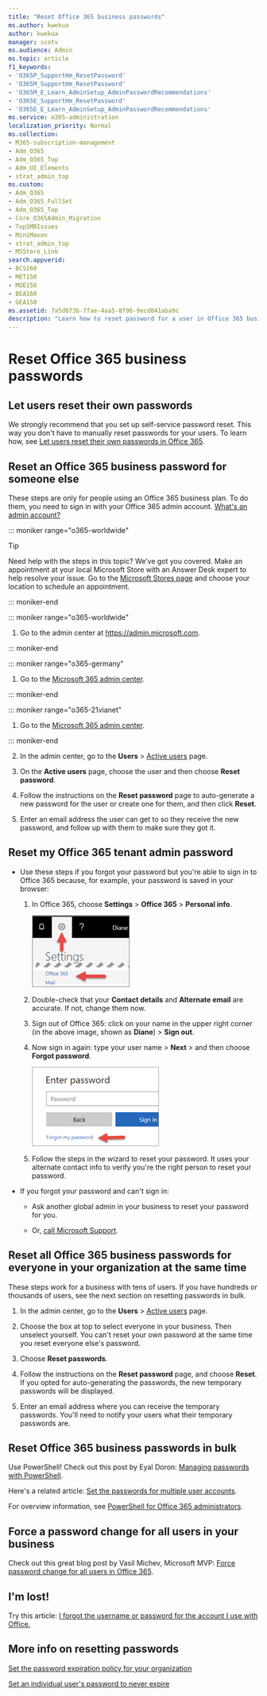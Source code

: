 ```yaml
---
title: "Reset Office 365 business passwords"
ms.author: kwekua
author: kwekua
manager: scotv
ms.audience: Admin
ms.topic: article
f1_keywords:
- 'O365P_SupportHm_ResetPassword'
- 'O365M_SupportHm_ResetPassword'
- 'O365M_E_Learn_AdminSetup_AdminPasswordRecommendations'
- 'O365E_SupportHm_ResetPassword'
- 'O365E_E_Learn_AdminSetup_AdminPasswordRecommendations'
ms.service: o365-administration
localization_priority: Normal
ms.collection: 
- M365-subscription-management
- Adm_O365
- Adm_O365_Top
- Adm_UI_Elements
- strat_admin_top
ms.custom:
- Adm_O365
- Adm_O365_FullSet
- Adm_O365_Top
- Core_O365Admin_Migration
- TopSMBIssues
- MiniMaven
- strat_admin_top
- MSStore_Link
search.appverid:
- BCS160
- MET150
- MOE150
- BEA160
- GEA150
ms.assetid: 7a5d073b-7fae-4aa5-8f96-9ecd041aba9c
description: "Learn how to reset password for a user in Office 365 business subscription. "
---
```


# Reset Office 365 business passwords

  
## Let users reset their own passwords

We strongly recommend that you set up self-service password reset. This way you don't have to manually reset passwords for your users. To learn how, see [Let users reset their own passwords in Office 365](let-users-reset-passwords.md).
  
## Reset an Office 365 business password for someone else

These steps are only for people using an Office 365 business plan. To do them, you need to sign in with your Office 365 admin account. [What's an admin account?](../admin-overview/admin-overview.md)
  
::: moniker range="o365-worldwide"

> [!TIP]
> Need help with the steps in this topic? We’ve got you covered. Make an appointment at your local Microsoft Store with an Answer Desk expert to help resolve your issue. Go to the [Microsoft Stores page](https://go.microsoft.com/fwlink/?LinkID=2041482) and choose your location to schedule an appointment.

::: moniker-end
 
::: moniker range="o365-worldwide"

1. Go to the admin center at <a href="https://go.microsoft.com/fwlink/p/?linkid=837890" target="_blank">https://admin.microsoft.com</a>.

::: moniker-end

::: moniker range="o365-germany"

1. Go to the [Microsoft 365 admin center](https://portal.office.de/adminportal/home).

::: moniker-end

::: moniker range="o365-21vianet"

1. Go to the [Microsoft 365 admin center](https://login.partner.microsoftonline.cn).

::: moniker-end

2. In the admin center, go to the **Users** \> <a href="https://go.microsoft.com/fwlink/p/?linkid=834822" target="_blank">Active users</a> page.
    
3. On the **Active users** page, choose the user and then choose **Reset password**.
    
4. Follow the instructions on the **Reset password** page to auto-generate a new password for the user or create one for them, and then click **Reset**.  
    
5. Enter an email address the user can get to so they receive the new password, and follow up with them to make sure they got it.
 
  
## Reset my Office 365 tenant admin password

- Use these steps if you forgot your password but you're able to sign in to Office 365 because, for example, your password is saved in your browser: 
    
    1. In Office 365, choose **Settings** \> **Office 365** \> **Personal info**. 
        
        ![An image that shows where to click on Settings.](../media/5d13d864-09dd-45be-b60e-28a977ecc13e.png)
      
    2. Double-check that your **Contact details** and **Alternate email** are accurate. If not, change them now. 
        
    3. Sign out of Office 365: click on your name in the upper right corner (in the above image, shown as **Diane**) \> **Sign out**. 
        
    4. Now sign in again: type your user name \> **Next** \> and then choose **Forgot password**. 
        
        ![Choose Forgot my password](../media/06a9e4b6-8fcd-45fe-9f37-b33511bc72fb.png)
      
    5. Follow the steps in the wizard to reset your password. It uses your alternate contact info to verify you're the right person to reset your password. 
    
- If you forgot your password and can't sign in: 
    
  - Ask another global admin in your business to reset your password for you.
    
  - Or, [call Microsoft Support](https://support.office.com/en-us/article/contact-support-for-business-products-admin-help-32a17ca7-6fa0-4870-8a8d-e25ba4ccfd4b?ui=en-US&amp;rs=en-US&amp;ad=US#ID0EAADAAA=Phone_support_). 
    
## Reset all Office 365 business passwords for everyone in your organization at the same time
<a name="bkmk_forgot"> </a>

These steps work for a business with tens of users. If you have hundreds or thousands of users, see the next section on resetting passwords in bulk.
  
1. In the admin center, go to the **Users** \> <a href="https://go.microsoft.com/fwlink/p/?linkid=834822" target="_blank">Active users</a> page.
    
2. Choose the box at top to select everyone in your business. Then unselect yourself. You can't reset your own password at the same time you reset everyone else's password.
    
3. Choose **Reset passwords**. 

4. Follow the instructions on the **Reset password** page, and choose **Reset**.  If you opted for auto-generating the passwords, the new temporary passwords will be displayed.   
    
5. Enter an email address where you can receive the temporary passwords. You'll need to notify your users what their temporary passwords are.
    

  
## Reset Office 365 business passwords in bulk
<a name="bkmk_forgot"> </a>

Use PowerShell! Check out this post by Eyal Doron: [Managing passwords with PowerShell](https://go.microsoft.com/fwlink/?linkid=853696).
  
Here's a related article: [Set the passwords for multiple user accounts](https://support.office.com/article/014fc912-bee1-461d-ad00-56b80428b907.aspx#bkmk_password).
  
For overview information, see [PowerShell for Office 365 administrators](https://support.office.com/article/40fdcbd4-c34f-42ab-8678-8b3751137ef1.aspx).
  
## Force a password change for all users in your business
<a name="bkmk_forgot"> </a>

Check out this great blog post by Vasil Michev, Microsoft MVP: [Force password change for all users in Office 365](https://go.microsoft.com/fwlink/?linkid=853693).
  
## I'm lost!
<a name="bkmk_forgot"> </a>

Try this article: [I forgot the username or password for the account I use with Office.](https://support.office.com/en-us/article/eba0b4a2-c0ae-472c-99f6-bc63ee2425a8?wt.mc_id=SCL_reset-passwords_AdmHlp)
  
## More info on resetting passwords
<a name="bkmk_forgot"> </a>

[Set the password expiration policy for your organization](../manage/set-password-expiration-policy.md)
  
[Set an individual user's password to never expire](set-password-to-never-expire.md)
  

